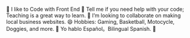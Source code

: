 🔭 I like to Code with Front End
🌱 Tell me if you need help with your code; Teaching is a great way to learn.
👯 I’m looking to collaborate on making local business websites.
😄 Hobbies: Gaming, Basketball, Motocycle, Doggies, and more.
💬 Yo hablo Español。Bilingual Spanish.
🍂 
